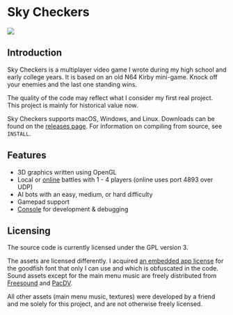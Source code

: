 # Sky Checkers

[<img src="https://zgcoder.net/software/skycheckers/images/playing-thumb.png">](https://zgcoder.net/software/skycheckers/images/playing.png)

## Introduction
Sky Checkers is a multiplayer video game I wrote during my high school and early college years. It is based on an old N64 Kirby mini-game. Knock off your enemies and the last one standing wins.

The quality of the code may reflect what I consider my first real project. This project is mainly for historical value now.

Sky Checkers supports macOS, Windows, and Linux. Downloads can be found on the [releases page](https://github.com/zorgiepoo/Sky-Checkers/releases). For information on compiling from source, see `INSTALL`.

## Features

* 3D graphics written using OpenGL
* Local or [online](https://zgcoder.net/software/skycheckers/images/skycheckers_ubuntu_and_osx.png) battles with 1 - 4 players (online uses port 4893 over UDP)
* AI bots with an easy, medium, or hard difficulty
* Gamepad support
* [Console](https://zgcoder.net/software/skycheckers/images/console.png) for development & debugging

## Licensing

The source code is currently licensed under the GPL version 3.

The assets are licensed differently. I acquired [an embedded app license](http://typodermicfonts.com/goodfish/) for the goodfish font that only I can use and which is obfuscated in the code. Sound assets except for the main menu music are freely distributed from [Freesound](https://freesound.org) and [PacDV](http://www.pacdv.com/sounds/).

All other assets (main menu music, textures) were developed by a friend and me solely for this project, and are not otherwise freely licensed.
